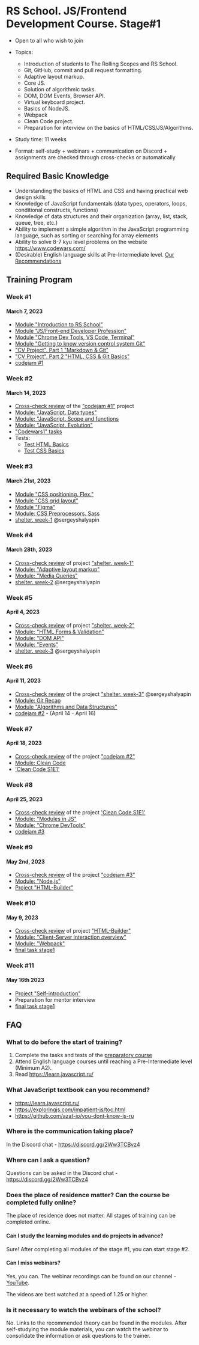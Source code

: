 # RS School. JS/Frontend Development Course. Stage#1
- Open to all who wish to join
- Topics:
    - Introduction of students to The Rolling Scopes and RS School.
    - Git, GitHub, commit and pull request formatting.
    - Adaptive layout markup.
    - Core JS.
    - Solution of algorithmic tasks.
    - DOM, DOM Events, Browser API.
    - Virtual keyboard project.
    - Basics of NodeJS.
    - Webpack
    - Clean Code project.
    - Preparation for interview on the basics of HTML/CSS/JS/Algorithms.

- Study time: 11 weeks
- Format: self-study + webinars + communication on Discord + assignments are checked through cross-checks or automatically


## Required Basic Knowledge
- Understanding the basics of HTML and CSS and having practical web design skills
- Knowledge of JavaScript fundamentals (data types, operators, loops, conditional constructs, functions)
- Knowledge of data structures and their organization (array, list, stack, queue, tree, etc.)
- Ability to implement a simple algorithm in the JavaScript programming language, such as sorting or searching for array elements
- Ability to solve 8-7 kyu level problems on the website https://www.codewars.com/
- (Desirable) English language skills at Pre-Intermediate level. [Our Recommendations](https://github.com/rolling-scopes-school/tasks/blob/master/tasks/materials/english.md)

## Training Program

### Week #1
#### March 7, 2023
- [Module "Introduction to RS School"](modules/rs-school-intro/)
- [Module "JS/Front-end Developer Profession"](modules/js-fe-developer/)
- [Module "Chrome Dev Tools, VS Code, Terminal"](modules/basic-tools/)
- [Module "Getting to know version control system Git"](modules/git/) 
- ["CV Project". Part 1 "Markdown & Git"](../tasks/cv/git-markdown.md)
- ["CV Project". Part 2 "HTML, CSS & Git Basics"](../tasks/cv/html-css-git.md)
- [codejam #1](https://github.com/DrDiman/CSS-Bayan-task)

### Week #2
#### March 14, 2023
- [Cross-check review](https://docs.app.rs.school/#/platform/cross-check-flow) of the ["codejam #1"](https://github.com/DrDiman/CSS-Bayan-task) project
- [Module: "JavaScript. Data types"](modules/js-basics/)
- [Module: "JavaScript. Scope and functions](modules/functions/) 
- [Module: "JavaScript. Evolution"](modules/js-evolution/)
- ["Codewars1" tasks](../tasks/codewars/Codewars1-2022Q3.md)
- Tests:
    - [Test HTML Basics](../stage0/modules/html-basics/)
    - [Test CSS Basics](../stage0/modules/css-basics/)

### Week #3
#### March 21st, 2023
- [Module "CSS positioning. Flex."](modules/css-positioning/)
- [Module "CSS grid layout"](modules/css-grid/)
- [Module "Figma"](./modules/figma/)
- [Module: CSS Preprocessors. Sass](modules/sass/)
- [shelter. week-1](stream1/shelter#неделя-1) @sergeyshalyapin

### Week #4
#### March 28th, 2023
- [Cross-check review](https://docs.app.rs.school/#/platform/cross-check-flow) of project ["shelter. week-1"](stream1/shelter#порядок-оценки-cross-check-неделя-1)
- [Module: "Adaptive layout markup"](modules/responsive-web-design/)
- [Module: "Media Queries"](modules/media-queries/)
- [shelter. week-2](stream1/shelter#неделя-2) @sergeyshalyapin

### Week #5
#### April 4, 2023
- [Cross-check review](https://docs.app.rs.school/#/platform/cross-check-flow) of project ["shelter. week-2"](stream1/shelter#порядок-оценки-cross-check-неделя-2)
- [Module: "HTML Forms & Validation"](modules/html-form/)
- [Module: "DOM API"](modules/dom-api/)
- [Module: "Events"](modules/events/)
- [shelter. week-3](stream1/shelter#неделя-3) @sergeyshalyapin

### Week #6
#### April 11, 2023
- [Cross-check review](https://docs.app.rs.school/#/platform/cross-check-flow) of the project ["shelter. week-3"](stream1/shelter#порядок-оценки-cross-check-неделя-3) @sergeyshalyapin
- [Module: Git Recap](modules/git-recap/)
- [Module "Algorithms and Data Structures"](modules/data-structures/)
- [codejam #2](../tasks/) - (April 14 - April 16)


### Week #7
#### April 18, 2023
- [Cross-check review](https://docs.app.rs.school/#/platform/cross-check-flow) of the project ["codejam #2"](../tasks/)
- [Module: Clean Code](modules/clean-code/)
- ['Clean Code S1E1'](modules/clean-code/clean-code-s1e1.md)

### Week #8
#### April 25, 2023
- [Cross-check review](https://docs.app.rs.school/#/platform/cross-check-flow) of the project ['Clean Code S1E1'](modules/clean-code/clean-code-s1e1.md)
- [Module: "Modules in JS"](modules/modules-in-js/)
- [Module: "Chrome DevTools"](modules/chrome-devtools/)
- [codejam #3](../tasks/)

### Week #9
#### May 2nd, 2023
- [Cross-check review](https://docs.app.rs.school/#/platform/cross-check-flow) of the project ["codejam #3"](../tasks/)
- [Module: "Node.js"](modules/node-materials/)
- [Project "HTML-Builder"](modules/html-builder/)

### Week #10
#### May 9, 2023
- [Cross-check review](https://docs.app.rs.school/#/platform/cross-check-flow) of project ["HTML-Builder"](modules/html-builder/)
- [Module: "Client-Server interaction overview"](https://github.com/rolling-scopes-school/tasks/tree/master/stage1/modules/client-server)
- [Module: "Webpack"](modules/webpack/)
- [final task stage1](../tasks/)

### Week #11
#### May 16th 2023
- [Project "Self-introduction"](modules/self-introduction/)
- Preparation for mentor interview
- [final task stage1](../tasks/)


## FAQ
### What to do before the start of training?
1. Complete the tasks and tests of the [preparatory course](../stage0/)
2. Attend English language courses until reaching a Pre-Intermediate level (Minimum A2).
3. Read https://learn.javascript.ru/

### What JavaScript textbook can you recommend?
- https://learn.javascript.ru/
- https://exploringjs.com/impatient-js/toc.html
- https://github.com/azat-io/you-dont-know-js-ru

### Where is the communication taking place?
In the Discord chat - https://discord.gg/2Ww3TCBvz4

### Where can I ask a question?
Questions can be asked in the Discord chat - https://discord.gg/2Ww3TCBvz4

### Does the place of residence matter? Can the course be completed fully online?
The place of residence does not matter. All stages of training can be completed online.

#### Can I study the learning modules and do projects in advance?
Sure! After completing all modules of the stage #1, you can start stage #2.

#### Can I miss webinars?
Yes, you can. The webinar recordings can be found on our channel - [YouTube](https://youtube.com/c/rollingscopesschool).

The videos are best watched at a speed of 1.25 or higher.

### Is it necessary to watch the webinars of the school?
No. Links to the recommended theory can be found in the modules. After self-studying the module materials, you can watch the webinar to consolidate the information or ask questions to the trainer.


 



